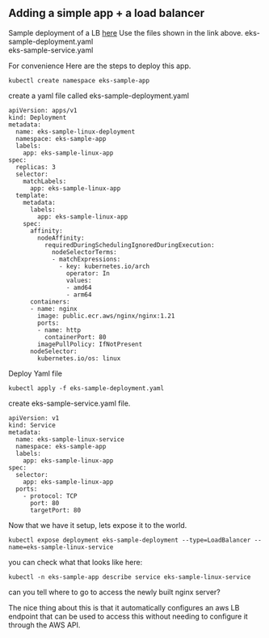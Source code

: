 ## Adding a simple app + a load balancer

Sample deployment of a LB [here](https://docs.aws.amazon.com/eks/latest/userguide/sample-deployment.html)
Use the files shown in the link above.
eks-sample-deployment.yaml	
eks-sample-service.yaml

For convenience Here are the steps to deploy this app.

```
kubectl create namespace eks-sample-app
```

create a yaml file called eks-sample-deployment.yaml

```
apiVersion: apps/v1
kind: Deployment
metadata:
  name: eks-sample-linux-deployment
  namespace: eks-sample-app
  labels:
    app: eks-sample-linux-app
spec:
  replicas: 3
  selector:
    matchLabels:
      app: eks-sample-linux-app
  template:
    metadata:
      labels:
        app: eks-sample-linux-app
    spec:
      affinity:
        nodeAffinity:
          requiredDuringSchedulingIgnoredDuringExecution:
            nodeSelectorTerms:
            - matchExpressions:
              - key: kubernetes.io/arch
                operator: In
                values:
                - amd64
                - arm64
      containers:
      - name: nginx
        image: public.ecr.aws/nginx/nginx:1.21
        ports:
        - name: http
          containerPort: 80
        imagePullPolicy: IfNotPresent
      nodeSelector:
        kubernetes.io/os: linux
```

Deploy Yaml file
```
kubectl apply -f eks-sample-deployment.yaml
```
create eks-sample-service.yaml file.
```
apiVersion: v1
kind: Service
metadata:
  name: eks-sample-linux-service
  namespace: eks-sample-app
  labels:
    app: eks-sample-linux-app
spec:
  selector:
    app: eks-sample-linux-app
  ports:
    - protocol: TCP
      port: 80
      targetPort: 80
```

Now that we have it setup, lets expose it to the world.
```
kubectl expose deployment eks-sample-deployment --type=LoadBalancer --name=eks-sample-linux-service
```

you can check what that looks like here:
```
kubectl -n eks-sample-app describe service eks-sample-linux-service
```
can you tell where to go to access the newly built nginx server?

The nice thing about this is that it automatically configures an aws LB endpoint that can be used to access this without needing to configure it through the AWS API.

